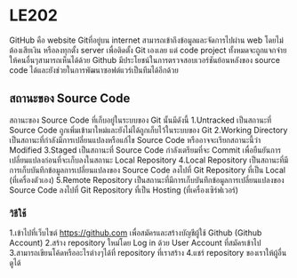 # LE202
GitHub คือ website Gitที่อยู่บน internet สามารถเข้าถึงข้อมูลและจัดการไปผ่าน web โดยไม่ต้องเสียเงิน หรือลงทุกตั้ง server เพื่อติดตั้ง Git เองเลย แต่ code project ทั้งหมดจะถูกแจกจ่ายให้คนอื่นๆสามารถเห็นได้ด้วย
Github มีประโยชน์ในการตรวจสอบเวอร์ชันย้อนหลังของ source code ได้และยังช่วยในการพัฒนาซอฟต์แวร์เป็นทีมได้อีกด้วย
## สถานะของ Source Code 
สถานะของ Source Code ที่เก็บอยู่ในระบบของ Git นั้นมีดังนี้
1.Untracked เป็นสถานะที่ Source Code ถูกเพิ่มเข้ามาใหม่และยังไม่ได้ถูกเก็บไว้ในระบบของ Git
2.Working Directory เป็นสถานะที่กำลังมีการเปลี่ยนแปลงหรือแก้ไข Source Code หรืออาจจะเรียกสถานะนี้ว่า Modified
3.Staged เป็นสถานะที่ Source Code กำลังเตรียมที่จะ Commit เพื่อยืนยันการเปลี่ยนแปลงก่อนที่จะเก็บลงในสถานะ Local Repository
4.Local Repository เป็นสถานะที่มีการเก็บบันทึกข้อมูลการเปลี่ยนแปลงของ Source Code ลงไปที่ Git Repository ที่เป็น Local (ที่เครื่องตัวเอง)
5.Remote Repository เป็นสถานะที่มีการเก็บบันทึกข้อมูลการเปลี่ยนแปลงของ Source Code ลงไปที่ Git Repository ที่เป็น Hosting (ที่เครื่องเซิร์ฟเวอร์)
### วิธีใช้
1.เข้าไปที่เว็บไซต์ https://github.com เพื่อสมัครและสร้างบัญชีผู้ใช้ Github (Github Account)
2.สร้าง repository ใหม่โดย Log in ด้วย User Account ที่สมัครเข้าไป
3.สามารถเขียนโค้ดหรืออะไรต่างๆได้ที่ repository ที่เราสร้าง
4.แชร์ repository ของเราให้ผู้อื่นดูได้
